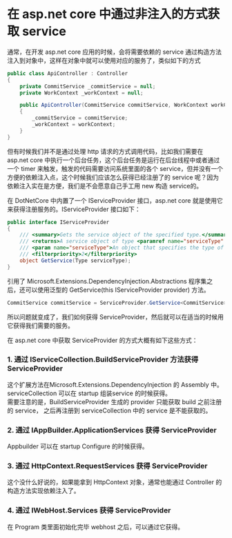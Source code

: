 # 在 asp.net core 中通过非注入的方式获取 service

通常，在开发 asp.net core 应用的时候，会将需要依赖的 service 通过构造方法注入到对象中，这样在对象中就可以使用对应的服务了，类似如下的方式
```csharp
public class ApiController : Controller
{
    private CommitService _commitService = null;
    private WorkContext _workContext = null;

    public ApiController(CommitService commitService, WorkContext workContext)
    {
        _commitService = commitService;
        _workContext = workContext;
    }
}
```
但有时候我们并不是通过处理 http 请求的方式调用代码，比如我们需要在 asp.net core 中执行一个后台任务，这个后台任务是运行在后台线程中或者通过一个 timer 来触发，触发的代码需要访问系统里面的各个 service，但并没有一个方便的依赖注入点，这个时候我们应该怎么获得已经注册了的 service 呢？因为依赖注入实在是方便，我们是不会愿意自己手工用 new 构造 service的。

在 DotNetCore 中内置了一个 IServiceProvider 接口，asp.net core 就是使用它来获得注册服务的。IServiceProvider 接口如下：
```csharp
public interface IServiceProvider
{
    /// <summary>Gets the service object of the specified type.</summary>
    /// <returns>A service object of type <paramref name="serviceType" />.-or- null if there is no service object of type <paramref name="serviceType" />.</returns>
    /// <param name="serviceType">An object that specifies the type of service object to get. </param>
    /// <filterpriority>2</filterpriority>
    object GetService(Type serviceType);
}
```
引用了 Microsoft.Extensions.DependencyInjection.Abstractions 程序集之后，还可以使用泛型的 GetService<T>(this IServiceProvider provider) 方法。
```csharp
CommitService commitService = ServiceProvider.GetService<CommitService>();
```
所以问题就变成了，我们如何获得 ServiceProvider，然后就可以在适当的时候用它获得我们需要的服务。   


在 asp.net core 中获取 ServiceProvider 的方式大概有如下这些方式：

### 1. 通过 IServiceCollection.BuildServiceProvider 方法获得 ServiceProvider

这个扩展方法在Microsoft.Extensions.DependencyInjection 的 Assembly 中。  
serviceCollection 可以在 startup 组装service 的时候获得。  
需要注意的是，BuildServiceProvider 生成的 provider 只能获取 build 之前注册的 service， 之后再注册到 serviceCollection 中的 service 是不能获取的。

### 2. 通过 IAppBuilder.ApplicationServices 获得 ServiceProvider

Appbuilder 可以在 startup Configure 的时候获得。

### 3. 通过 HttpContext.RequestServices 获得 ServiceProvider

这个没什么好说的，如果能拿到 HttpContext 对象，通常也能通过 Controller 的构造方法实现依赖注入了。

### 4. 通过 IWebHost.Services 获得 ServiceProvider

在 Program 类里面初始化完毕 webhost 之后，可以通过它获得。



